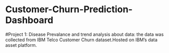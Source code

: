 # Customer-Churn-Prediction-Dashboard
#Project 1: Disease Prevalance and trend analysis
about data: the data was collected from  IBM Telco Customer Churn dataset.Hosted on IBM’s data asset platform.
